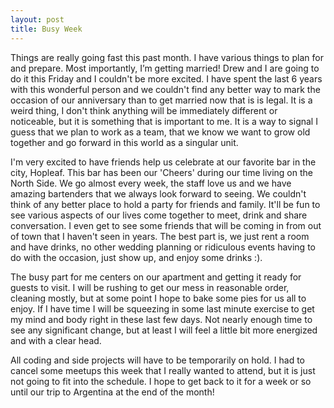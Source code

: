 ```yaml
---
layout: post
title: Busy Week
---
```


Things are really going fast this past month.  I have various things to plan for and prepare.  Most importantly, I’m getting married! Drew and I are going to do it this Friday and I couldn't be more excited. I have spent the last 6 years with this wonderful person and we couldn't find any better way to mark the occasion of our anniversary than to get married now that is is legal. It is a weird thing, I don't think anything will be immediately different or noticeable, but it is something that is important to me.  It is a way to signal I guess that we plan to work as a team, that we know we want to grow old together and go forward in this world as a singular unit.

I'm very excited to have friends help us celebrate at our favorite bar in the city, Hopleaf.  This bar has been our 'Cheers' during our time living on the North Side.  We go almost every week, the staff love us and we have amazing bartenders that we always look forward to seeing. We couldn't think of any better place to hold a party for friends and family.  It'll be fun to see various aspects of our lives come together to meet, drink and share conversation. I even get to see some friends that will be coming in from out of town that I haven't seen in years. The best part is, we just rent a room and have drinks, no other wedding planning or ridiculous events having to do with the occasion, just show up, and enjoy some drinks :).

The busy part for me centers on our apartment and getting it ready for guests to visit.  I will be rushing to get our mess in reasonable order, cleaning mostly, but at some point I hope to bake some pies for us all to enjoy.  If I have time I will be squeezing in some last minute exercise to get my mind and body right in these last few days.  Not nearly enough time to see any significant change, but at least I will feel a little bit more energized and with a clear head.

All coding and side projects will have to be temporarily on hold. I had to cancel some meetups this week that I really wanted to attend, but it is just not going to fit into the schedule.  I hope to get back to it for a week or so until our trip to Argentina at the end of the month!
